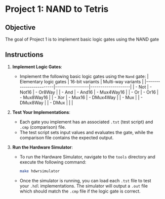 # Project 1: NAND to Tetris

## Objective
The goal of Project 1 is to implement basic logic gates using the NAND gate

## Instructions
1. **Implement Logic Gates**: 
   - Implement the following basic logic gates using the `Nand` gate:
      | Elementary logic gates | 16-bit variants | Multi-way variants |
      |------------------------|-----------------|--------------------|
      | - Not                  | - Not16         | - Or8Way           |
      | - And                  | - And16         | - Mux4Way16        |
      | - Or                   | - Or16          | - Mux8Way16        |
      | - Xor                  | - Mux16         | - DMux4Way         |
      | - Mux                  |                 | - DMux8Way         |
      | - DMux                 |                 |                    |

2. **Test Your Implementations**:
   - Each gate you implement has an associated `.tst` (test script) and `.cmp` (comparison) file.
   - The test script sets input values and evaluates the gate, while the comparison file contains the expected output.

3. **Run the Hardware Simulator**:
   - To run the Hardware Simulator, navigate to the `tools` directory and execute the following command:
     ```bash
     make hdwrsimulator
     ```
   - Once the simulator is running, you can load each `.tst` file to test your `.hdl` implementations. The simulator will output a `.out` file which should match the `.cmp` file if the logic gate is correct.
